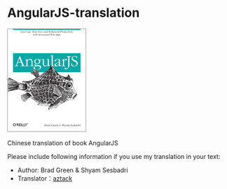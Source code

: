 AngularJS-translation
=====================
![AngularJS](cover.gif)

Chinese translation of book AngularJS

Please include following information if you use my translation in your text:

- Author: Brad Green &amp; Shyam Sesbadri
- Translator：[aztack](http://aztack.github.com/)

